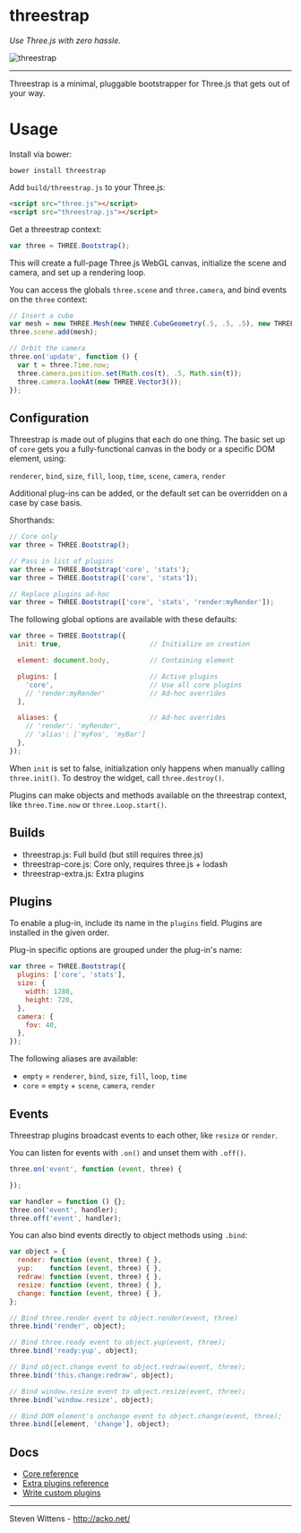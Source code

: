 threestrap
==========

*Use Three.js with zero hassle.*

![threestrap](https://raw.github.com/unconed/threestrap/master/examples/basic_cube.png)


* * *

Threestrap is a minimal, pluggable bootstrapper for Three.js that gets out of your way.

Usage
===

Install via bower:
```
bower install threestrap
```

Add `build/threestrap.js` to your Three.js:

```html
<script src="three.js"></script>
<script src="threestrap.js"></script>
```

Get a threestrap context:

```javascript
var three = THREE.Bootstrap();
```

This will create a full-page Three.js WebGL canvas, initialize the scene and camera, and set up a rendering loop.

You can access the globals `three.scene` and `three.camera`, and bind events on the `three` context:

```javascript
// Insert a cube
var mesh = new THREE.Mesh(new THREE.CubeGeometry(.5, .5, .5), new THREE.MeshNormalMaterial());
three.scene.add(mesh);

// Orbit the camera
three.on('update', function () {
  var t = three.Time.now;
  three.camera.position.set(Math.cos(t), .5, Math.sin(t));
  three.camera.lookAt(new THREE.Vector3());
});
```

Configuration
---

Threestrap is made out of plugins that each do one thing. The basic set up of `core` gets you a fully-functional canvas in the body or a specific DOM element, using:

`renderer`, `bind`, `size`, `fill`, `loop`, `time`, `scene`, `camera`, `render`

Additional plug-ins can be added, or the default set can be overridden on a case by case basis.

Shorthands:
```javascript
// Core only
var three = THREE.Bootstrap();

// Pass in list of plugins
var three = THREE.Bootstrap('core', 'stats');
var three = THREE.Bootstrap(['core', 'stats']);

// Replace plugins ad-hoc
var three = THREE.Bootstrap(['core', 'stats', 'render:myRender']);
```

The following global options are available with these defaults:

```javascript
var three = THREE.Bootstrap({
  init: true,                      // Initialize on creation

  element: document.body,          // Containing element

  plugins: [                       // Active plugins
    'core',                        // Use all core plugins
    // 'render:myRender'           // Ad-hoc overrides
  ],

  aliases: {                       // Ad-hoc overrides
    // 'render': 'myRender',       
    // 'alias': ['myFoo', 'myBar']
  },
});
```

When `init` is set to false, initialization only happens when manually calling `three.init()`. To destroy the widget, call `three.destroy()`.

Plugins can make objects and methods available on the threestrap context, like `three.Time.now` or `three.Loop.start()`.

Builds
---
 * threestrap.js: Full build (but still requires three.js)
 * threestrap-core.js: Core only, requires three.js + lodash
 * threestrap-extra.js: Extra plugins

Plugins
---

To enable a plug-in, include its name in the `plugins` field. Plugins are installed in the given order.

Plug-in specific options are grouped under the plug-in's name:

```javascript
var three = THREE.Bootstrap({
  plugins: ['core', 'stats'],
  size: {
    width: 1280,
    height: 720,
  },
  camera: {
    fov: 40,
  },
});
```

The following aliases are available:

* `empty` = `renderer`, `bind`, `size`, `fill`, `loop`, `time`
* `core` = `empty` + `scene`, `camera`, `render`

Events
---

Threestrap plugins broadcast events to each other, like `resize` or `render`.

You can listen for events with `.on()` and unset them with `.off()`.

```javascript
three.on('event', function (event, three) {

});
```

```javascript
var handler = function () {};
three.on('event', handler);
three.off('event', handler);
```

You can also bind events directly to object methods using `.bind`:

```javascript
var object = {
  render: function (event, three) { },
  yup:    function (event, three) { },
  redraw: function (event, three) { },
  resize: function (event, three) { },
  change: function (event, three) { },
};

// Bind three.render event to object.render(event, three)
three.bind('render', object);

// Bind three.ready event to object.yup(event, three);
three.bind('ready:yup', object);

// Bind object.change event to object.redraw(event, three);
three.bind('this.change:redraw', object);

// Bind window.resize event to object.resize(event, three);
three.bind('window.resize', object);

// Bind DOM element's onchange event to object.change(event, three);
three.bind([element, 'change'], object);
```

Docs
---

* [Core reference](https://github.com/unconed/threestrap/blob/master/docs/core.md)
* [Extra plugins reference](https://github.com/unconed/threestrap/blob/master/docs/extra.md)
* [Write custom plugins](https://github.com/unconed/threestrap/blob/master/docs/custom.md)

* * *

Steven Wittens - http://acko.net/
